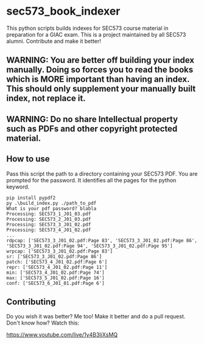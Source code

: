 # sec573_book_indexer
This python scripts builds indexes for SEC573 course material in preparation for a GIAC exam. This is a project maintained by all SEC573 alumni.  Contribute and make it better!

## WARNING: You are better off building your index manually. Doing so forces you to read the books which is MORE important than having an index. This should only supplement your manually built index, not replace it.

## WARNING: Do no share Intellectual property such as PDFs and other copyright protected material.

## How to use

Pass this script the path to a directory containing your SEC573 PDF. You are prompted for the password. It identifies all the pages for the python keyword.

```
pip install pypdf2
py .\build_index.py ./path_to_pdf
What is your pdf password? blabla
Processing: SEC573_1_J01_03.pdf
Processing: SEC573_2_J01_03.pdf
Processing: SEC573_3_J01_02.pdf
Processing: SEC573_4_J01_02.pdf
...
rdpcap: ['SEC573_3_J01_02.pdf:Page 83', 'SEC573_3_J01_02.pdf:Page 86', 'SEC573_3_J01_02.pdf:Page 94', 'SEC573_3_J01_02.pdf:Page 95']
wrpcap: ['SEC573_3_J01_02.pdf:Page 83']
sr: ['SEC573_3_J01_02.pdf:Page 86']
patch: ['SEC573_4_J01_02.pdf:Page 6']
repr: ['SEC573_4_J01_02.pdf:Page 11']
min: ['SEC573_4_J01_02.pdf:Page 74']
max: ['SEC573_5_J01_02.pdf:Page 16']
conf: ['SEC573_6_J01_01.pdf:Page 6']
```

## Contributing
Do you wish it was better?  Me too!  Make it better and do a pull request.  Don't know how?  Watch this:

https://www.youtube.com/live/1y4B3IiXsMQ



